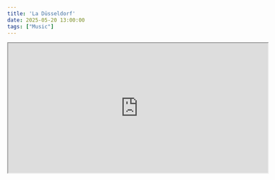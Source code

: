 ```yaml
---
title: 'La Düsseldorf'
date: 2025-05-20 13:00:00
tags: ["Music"]
---
```


<iframe width="600" height="300" style="display: block; margin: auto;"
src="https://youtu.be/NfGYSy6E32Q?si=wNWKMb1KKpV3mjX-">
</iframe>
